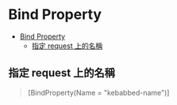 # Bind Property

- [Bind Property](#bind-property)
  - [指定 request 上的名稱](#%e6%8c%87%e5%ae%9a-request-%e4%b8%8a%e7%9a%84%e5%90%8d%e7%a8%b1)

## 指定 request 上的名稱

> [BindProperty(Name = "kebabbed-name")]